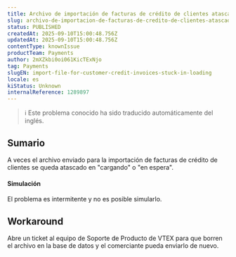 ```yaml
---
title: Archivo de importación de facturas de crédito de clientes atascado en la carga
slug: archivo-de-importacion-de-facturas-de-credito-de-clientes-atascado-en-la-carga
status: PUBLISHED
createdAt: 2025-09-10T15:00:48.756Z
updatedAt: 2025-09-10T15:00:48.756Z
contentType: knownIssue
productTeam: Payments
author: 2mXZkbi0oi061KicTExNjo
tag: Payments
slugEN: import-file-for-customer-credit-invoices-stuck-in-loading
locale: es
kiStatus: Unknown
internalReference: 1289897
---
```


>ℹ️ Este problema conocido ha sido traducido automáticamente del inglés.

## Sumario


A veces el archivo enviado para la importación de facturas de crédito de clientes se queda atascado en "cargando" o "en espera".


#### Simulación


El problema es intermitente y no es posible simularlo.

## Workaround


Abre un ticket al equipo de Soporte de Producto de VTEX para que borren el archivo en la base de datos y el comerciante pueda enviarlo de nuevo.



